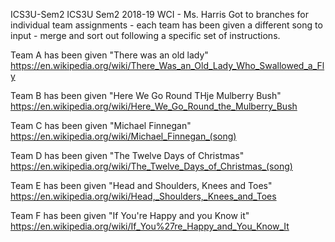  ICS3U-Sem2
ICS3U Sem2 2018-19 WCI - Ms. Harris Got to branches for individual team assignments - each team has been given a different song to input - merge and sort out following a specific set of instructions.

Team A has been given "There was an old lady" https://en.wikipedia.org/wiki/There_Was_an_Old_Lady_Who_Swallowed_a_Fly

Team B has been given "Here We Go Round THje Mulberry Bush" https://en.wikipedia.org/wiki/Here_We_Go_Round_the_Mulberry_Bush

Team C has been given "Michael Finnegan" https://en.wikipedia.org/wiki/Michael_Finnegan_(song)

Team D has been given "The Twelve Days of Christmas" https://en.wikipedia.org/wiki/The_Twelve_Days_of_Christmas_(song)

Team E has been given "Head and Shoulders, Knees and Toes" https://en.wikipedia.org/wiki/Head,_Shoulders,_Knees_and_Toes

Team F has been given "If You're Happy and you Know it" https://en.wikipedia.org/wiki/If_You%27re_Happy_and_You_Know_It
